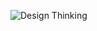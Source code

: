 ![Design Thinking](https://user-images.githubusercontent.com/59596996/122632864-a184b980-d0ff-11eb-82e2-2e9f97dadcd7.jpg)


